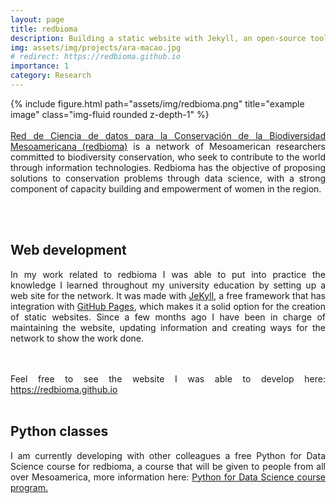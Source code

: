 ```yaml
---
layout: page
title: redbioma
description: Building a static website with Jekyll, an open-source tool for a biodiversity conservation network.
img: assets/img/projects/ara-macao.jpg
# redirect: https://redbioma.github.io
importance: 1
category: Research
---
```



<div class="row">
    <div class="col-sm-8 mt-3 mt-md-0" style="margin:auto">
        {% include figure.html path="assets/img/redbioma.png" title="example image" class="img-fluid rounded z-depth-1" %}
    </div>
</div>
<br>
<div style="text-align:justify">
<a href="https://redbioma.github.io">Red de Ciencia de datos para la Conservación de la Biodiversidad Mesoamericana (redbioma)</a> is a network of Mesoamerican researchers committed to biodiversity conservation, who seek to contribute to the world through information technologies. Redbioma has the objective of proposing solutions to conservation problems through data science, with a strong component of capacity building and empowerment of women in the region.

<br><br>

<h2>Web development</h2>

In my work related to redbioma I was able to put into practice the knowledge I learned throughout my university education by setting up a web site for the network. It was made with <a href="https://jekyllrb.com/">JeKyll</a>, a free framework that has integration with <a href="https://pages.github.com/">GitHub Pages</a>, which makes it a solid option for the creation of static websites. Since a few months ago I have been in charge of maintaining the website, updating information and creating ways for the network to show the work done.

<br><br>
Feel free to see the website I was able to develop here: <a href="https://redbioma.github.io">https://redbioma.github.io</a>
<br><br>
<h2>Python classes</h2>
I am currently developing with other colleagues a free Python for Data Science course for redbioma, a course that will be given to people from all over Mesoamerica, more information here: <a href="https://redbioma.github.io/cursos/python-ciencia-datos.html">Python for Data Science course program.</a>
</div>



